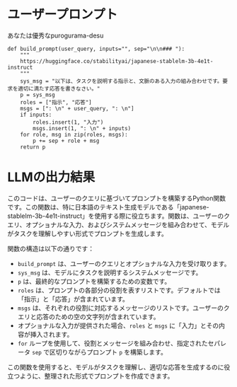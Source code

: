 # ユーザープロンプト

あなたは優秀なpurogurama-desu 

```
def build_prompt(user_query, inputs="", sep="\n\n### "):
    """
    https://huggingface.co/stabilityai/japanese-stablelm-3b-4e1t-instruct
    """
    sys_msg = "以下は、タスクを説明する指示と、文脈のある入力の組み合わせです。要求を適切に満たす応答を書きなさい。"
    p = sys_msg
    roles = ["指示", "応答"]
    msgs = [": \n" + user_query, ": \n"]
    if inputs:
        roles.insert(1, "入力")
        msgs.insert(1, ": \n" + inputs)
    for role, msg in zip(roles, msgs):
        p += sep + role + msg
    return p
```

# LLMの出力結果

このコードは、ユーザーのクエリに基づいてプロンプトを構築するPython関数です。この関数は、特に日本語のテキスト生成モデルである「japanese-stablelm-3b-4e1t-instruct」を使用する際に役立ちます。関数は、ユーザーのクエリ、オプショナルな入力、およびシステムメッセージを組み合わせて、モデルがタスクを理解しやすい形式でプロンプトを生成します。

関数の構造は以下の通りです：

- `build_prompt` は、ユーザーのクエリとオプショナルな入力を受け取ります。
- `sys_msg` は、モデルにタスクを説明するシステムメッセージです。
- `p` は、最終的なプロンプトを構築するための変数です。
- `roles` は、プロンプトの各部分の役割を表すリストです。デフォルトでは「指示」と「応答」が含まれています。
- `msgs` は、それぞれの役割に対応するメッセージのリストです。ユーザーのクエリと応答のための空の文字列が含まれています。
- オプショナルな入力が提供された場合、`roles` と `msgs` に「入力」とその内容が挿入されます。
- `for` ループを使用して、役割とメッセージを組み合わせ、指定されたセパレータ `sep` で区切りながらプロンプト `p` を構築します。

この関数を使用すると、モデルがタスクを理解し、適切な応答を生成するのに役立つように、整理された形式でプロンプトを作成できます。